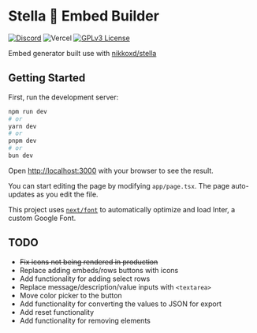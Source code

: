 # Stella 💫 Embed Builder

[![Discord](https://img.shields.io/discord/764191923954122752)](https://discord.gg/starrysky)
![Vercel](https://vercelbadge.vercel.app/api/nikkoxd/stella-embed-builder)
[![GPLv3 License](https://img.shields.io/badge/License-GPL%20v3-yellow.svg)](https://opensource.org/licenses/)

Embed generator built use with [nikkoxd/stella](https://github.com/nikkoxd/stella)

## Getting Started

First, run the development server:

```bash
npm run dev
# or
yarn dev
# or
pnpm dev
# or
bun dev
```

Open [http://localhost:3000](http://localhost:3000) with your browser to see the result.

You can start editing the page by modifying `app/page.tsx`. The page auto-updates as you edit the file.

This project uses [`next/font`](https://nextjs.org/docs/basic-features/font-optimization) to automatically optimize and load Inter, a custom Google Font.

## TODO

- ~~Fix icons not being rendered in production~~
- Replace adding embeds/rows buttons with icons
- Add functionality for adding select rows
- Replace message/description/value inputs with `<textarea>`
- Move color picker to the button
- Add functionality for converting the values to JSON for export
- Add reset functionality
- Add functionality for removing elements
